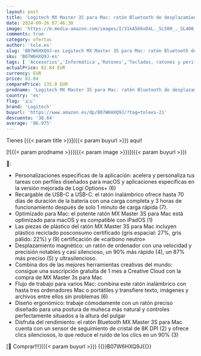 ```yaml
---
layout: post
title: 'Logitech MX Master 3S para Mac: ratón Bluetooth de desplazamiento ultrarrápido  ergonómico  8K DPI  seguimiento de cristales  clics silenciosos  USB-C  Apple  iPad  gris pálido'
date: 2024-09-26 07:46:30
image: 'https://m.media-amazon.com/images/I/31kA566oO4L._SL500_._SL400_.jpg'
comments: true
category: ofertas
author: 'tole.es'
slug: 'B07W6HXQ9J-es Logitech MX Master 3S para Mac: ratón Bluetooth de...'
sku: 'B07W6HXQ9J-es'
tags: [ 'Accesorios','Informática','Ratones','Teclados, ratones y periféricos de entrada','apple','ipad','logitech','🇪🇸', ]
actualPrice: 82.84 EUR
currency: EUR
price: 82.84
comparePrice: 135.0 EUR
prodname: 'Logitech MX Master 3S para Mac: ratón Bluetooth de desplazamiento ultrarrápido  ergonómico  8K DPI  seguimiento de cristales  clics silenciosos  USB-C  Apple  iPad  gris pálido'
country: 'es'
flag: '🇪🇸'
brand: 'Logitech'
buyurl: 'https://www.amazon.es/dp/B07W6HXQ9J/?tag=tolees-21'
descuento: '38.64'
average: '86.975'
---
```


Tienes [{{< param title >}}]({{< param buyurl >}}) aqui!

[![{{< param prodname >}}]({{< param image >}})]({{< param buyurl >}})

🔎:

- Personalizaciones específicas de la aplicación: acelera y personaliza tus tareas con perfiles diseñados para macOS y aplicaciones específicas en la versión mejorada de Logi Options+ (6)
- Recargable de USB-C a USB-C: el ratón inalámbrico ofrece hasta 70 días de duración de la batería con una carga completa y 3 horas de funcionamiento después de solo 1 minuto de carga rápida (7).
- Optimizado para Mac: el potente ratón MX Master 3S para Mac está optimizado para macOS y es compatible con iPadOS (1)
- Las piezas de plástico del ratón MX Master 3S para Mac incluyen plástico reciclado posconsumo certificado (gris espacial: 27%, gris pálido: 22%) y (9) certificación de «carbono neutro»
- Desplazamiento magnético: un ratón de ordenador con una velocidad y precisión notables y casi silencioso, un 90% más rápido (4), un 87% más preciso (5) y ultrasilencioso.
- Combina dos de las mejores herramientas creativas del mundo: consigue una suscripción gratuita de 1 mes a Creative Cloud con la compra de MX Master 3s para Mac
- Flujo de trabajo para varios Mac: combina este ratón inalámbrico con hasta tres ordenadores Mac o portátiles y transfiere texto, imágenes y archivos entre ellos sin problemas (6)
- Diseño ergonómico: trabaje cómodamente con un ratón preciso diseñado para una postura de muñeca más natural y controles perfectamente situados a la altura del pulgar
- Disfruta del rendimiento: el ratón Bluetooth MX Master 3S para Mac cuenta con un sensor de seguimiento de cristal de 8K DPI (2) y ofrece clics silenciosos, lo que reduce el ruido de los clics en un 90% (3)

[🛒 Comprar!!!]({{< param buyurl >}})
{{<world>}}B07W6HXQ9J{{</world>}}
